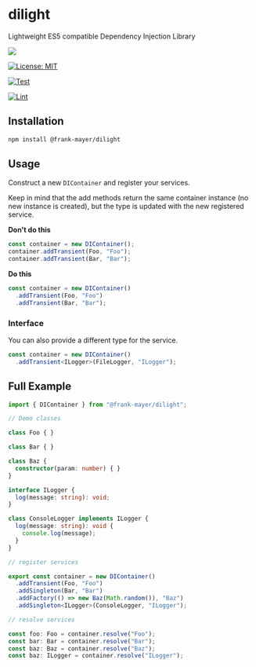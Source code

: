 # dilight

Lightweight ES5 compatible Dependency Injection Library

[![](https://img.shields.io/badge/Types-included-blue?logo=typescript&style=plastic)](https://www.typescriptlang.org)

[![License: MIT](https://img.shields.io/badge/License-MIT-yellow.svg)](https://opensource.org/licenses/MIT)

[![Test](https://github.com/Frank-Mayer/dilight/actions/workflows/test.yml/badge.svg)](https://github.com/Frank-Mayer/dilight/actions/workflows/test.yml)

[![Lint](https://github.com/Frank-Mayer/dilight/actions/workflows/lint.yml/badge.svg)](https://github.com/Frank-Mayer/dilight/actions/workflows/lint.yml)

## Installation

```bash
npm install @frank-mayer/dilight
```

## Usage

Construct a new `DIContainer` and register your services.

Keep in mind that the add methods return the same container instance (no new instance is created), but the type is updated with the new registered service.

**Don't do this**

```TypeScript
const container = new DIContainer();
container.addTransient(Foo, "Foo");
container.addTransient(Bar, "Bar");
```

**Do this**

```TypeScript
const container = new DIContainer()
  .addTransient(Foo, "Foo")
  .addTransient(Bar, "Bar");
```

### Interface

You can also provide a different type for the service.

```TypeScript
const container = new DIContainer()
  .addTransient<ILogger>(FileLogger, "ILogger");
```

## Full Example

```TypeScript
import { DIContainer } from "@frank-mayer/dilight";

// Demo classes

class Foo { }

class Bar { }

class Baz {
  constructor(param: number) { }
}

interface ILogger {
  log(message: string): void;
}

class ConsoleLogger implements ILogger {
  log(message: string): void {
    console.log(message);
  }
}

// register services

export const container = new DIContainer()
  .addTransient(Foo, "Foo")
  .addSingleton(Bar, "Bar")
  .addFactory(() => new Baz(Math.random()), "Baz")
  .addSingleton<ILogger>(ConsoleLogger, "ILogger");

// resolve services

const foo: Foo = container.resolve("Foo");
const bar: Bar = container.resolve("Bar");
const baz: Baz = container.resolve("Baz");
const baz: ILogger = container.resolve("ILogger");
```
